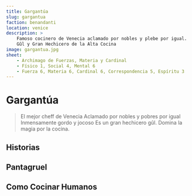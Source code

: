 ```yaml
---
title: Gargantúa
slug: gargantua
faction: benandanti
location: venice
description: >
    Famoso cocinero de Venecia aclamado por nobles y plebe por igual. 
    Gûl y Gran Hechicero de la Alta Cocina 
image: gargantua.jpg
sheet:
    - Archimago de Fuerzas, Materia y Cardinal
    - Físico 1, Social 4, Mental 6
    - Fuerza 6, Materia 6, Cardinal 6, Correspondencia 5, Espíritu 3
---
```


# Gargantúa

> El mejor cheff de Venecia
> Aclamado por nobles y pobres por igual
> Inmensamente gordo y jocoso
> Es un gran hechicero gûl. Domina la magia por la cocina.


## Historias


## Pantagruel

## Como Cocinar Humanos
